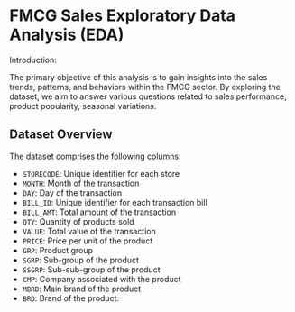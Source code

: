
# FMCG Sales Exploratory Data Analysis (EDA)

Introduction:

The primary objective of this analysis is to gain insights into the sales trends, patterns, and behaviors within the FMCG sector. By exploring the dataset, we aim to answer various questions related to sales performance, product popularity, seasonal variations.


## Dataset Overview
The dataset comprises the following columns:
- `STORECODE`: Unique identifier for each store
- `MONTH`: Month of the transaction
- `DAY`: Day of the transaction
- `BILL_ID`: Unique identifier for each transaction bill
- `BILL_AMT`: Total amount of the transaction
- `QTY`: Quantity of products sold
- `VALUE`: Total value of the transaction
- `PRICE`: Price per unit of the product
- `GRP`: Product group
- `SGRP`: Sub-group of the product
- `SSGRP`: Sub-sub-group of the product
- `CMP`: Company associated with the product
- `MBRD`: Main brand of the product
- `BRD`: Brand of the product.
